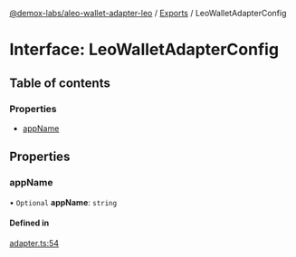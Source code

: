 [@demox-labs/aleo-wallet-adapter-leo](../README.md) / [Exports](../modules.md) / LeoWalletAdapterConfig

# Interface: LeoWalletAdapterConfig

## Table of contents

### Properties

- [appName](LeoWalletAdapterConfig.md#appname)

## Properties

### appName

• `Optional` **appName**: `string`

#### Defined in

[adapter.ts:54](https://github.com/demox-labs/leo-wallet-adapter/blob/21dd6ca/packages/wallets/leo/adapter.ts#L54)
